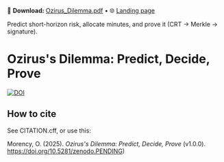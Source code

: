 📄 **Download:** [Ozirus_Dilemma.pdf](docs/Ozirus_Dilemma.pdf) • 🌐 [Landing page](https://ozzielove.github.io/ozirus-dilemma/)

Predict short-horizon risk, allocate minutes, and prove it (CRT -> Merkle -> signature).

# Ozirus's Dilemma: Predict, Decide, Prove

[![DOI](https://zenodo.org/badge/DOI/10.5281/zenodo.PENDING.svg)](https://doi.org/10.5281/zenodo.PENDING)

## How to cite
See CITATION.cff, or use this:

Morency, O. (2025). *Ozirus's Dilemma: Predict, Decide, Prove* (v1.0.0). https://doi.org/10.5281/zenodo.PENDING)
